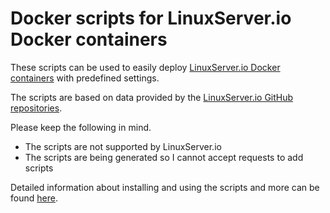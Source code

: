 # Docker scripts for LinuxServer.io Docker containers

These scripts can be used to easily deploy [LinuxServer.io Docker containers](https://hub.docker.com/u/linuxserver/) with predefined settings.

The scripts are based on data provided by the [LinuxServer.io GitHub repositories](https://github.com/linuxserver).

Please keep the following in mind.
* The scripts are not supported by LinuxServer.io
* The scripts are being generated so I cannot accept requests to add scripts

Detailed information about installing and using the scripts and more can be found [here](https://www.technorabilia.com/docker-scripts-for-linuxserver-io-docker-containers).
